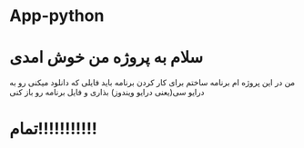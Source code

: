 # App-python
<h1>سلام به پروژه من خوش امدی</h1>من در این پروژه ام برنامه ساختم برای کار کردن برنامه باید فایلی که دانلود میکنی رو به درایو سی(یعنی درایو ویندوز) بذاری و فایل برنامه رو باز کنی


<h1>تمام!!!!!!!!!!!</h1>
